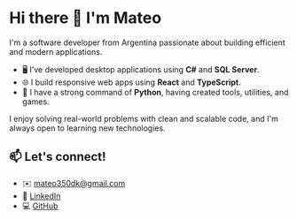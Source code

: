 # Hi there 👋 I'm Mateo

I'm a software developer from Argentina passionate about building efficient and modern applications.

- 🖥️ I’ve developed desktop applications using **C#** and **SQL Server**.
- 🌐 I build responsive web apps using **React** and **TypeScript**.
- 🐍 I have a strong command of **Python**, having created tools, utilities, and games.

I enjoy solving real-world problems with clean and scalable code, and I'm always open to learning new technologies.

## 📫 Let's connect!

- ✉️ mateo350dk@gmail.com  
- 💼 [LinkedIn](https://www.linkedin.com/in/MateoDelgadoUgarte/)  
- 💻 [GitHub](https://github.com/Matt-Py-GH)
